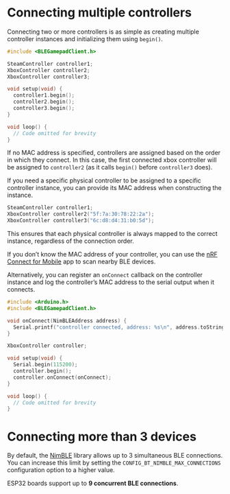 # Connecting multiple controllers

Connecting two or more controllers is as simple as creating multiple controller instances and initializing them
using `begin()`.

```cpp
#include <BLEGamepadClient.h>

SteamController controller1;
XboxController controller2;
XboxController controller3;

void setup(void) {
  controller1.begin();
  controller2.begin();
  controller3.begin();
}

void loop() {
  // Code omitted for brevity
}
```

If no MAC address is specified, controllers are assigned based on the order in which they connect. In this case, the
first connected xbox controller will be assigned to `controller2` (as it calls `begin()` before `controller3` does).

If you need a specific physical controller to be assigned to a specific controller instance, you can provide its
MAC address when constructing the instance.

```cpp
SteamController controller1;
XboxController controller2("5f:7a:30:78:22:2a");
XboxController controller3("6c:d8:d4:31:b0:5d");
```

This ensures that each physical controller is always mapped to the correct instance, regardless of the connection order.

If you don’t know the MAC address of your controller, you can use
the [nRF Connect for Mobile](https://www.nordicsemi.com/Products/Development-tools/nRF-Connect-for-mobile) app to scan
nearby BLE devices.

Alternatively, you can register an `onConnect` callback on the controller instance and log the
controller’s MAC address to the serial output when it connects.

```cpp
#include <Arduino.h>
#include <BLEGamepadClient.h>

void onConnect(NimBLEAddress address) {
  Serial.printf("controller connected, address: %s\n", address.toString().c_str());
}

XboxController controller;

void setup(void) {
  Serial.begin(115200);
  controller.begin();
  controller.onConnect(onConnect);
}

void loop() {
  // Code omitted for brevity
}
```

# Connecting more than 3 devices

By default, the [NimBLE](https://github.com/h2zero/NimBLE-Arduino) library allows up to 3 simultaneous BLE connections.
You can increase this limit by setting the `CONFIG_BT_NIMBLE_MAX_CONNECTIONS` configuration option to a higher value.

ESP32 boards support up to **9 concurrent BLE connections**.
